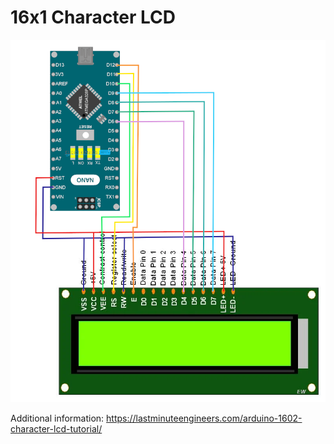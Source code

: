# 16x1 Character LCD

![Wiring diagram](wiring.png)

Additional information: https://lastminuteengineers.com/arduino-1602-character-lcd-tutorial/
